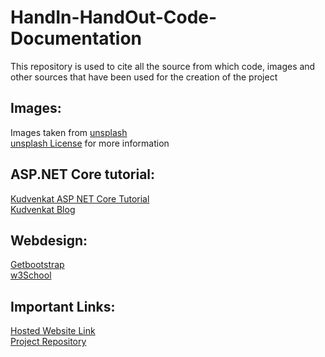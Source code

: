 # HandIn-HandOut-Code-Documentation

This repository is used to cite all the source from which code, images and other sources that have been used for the creation of the project

## Images:
Images taken from [unsplash](https://unsplash.com/) <br>
[unsplash License](https://unsplash.com/license) for more information <br>

## ASP.NET Core tutorial:
[Kudvenkat ASP NET Core Tutorial](https://www.youtube.com/watch?v=4IgC2Q5-yDE&list=PL6n9fhu94yhVkdrusLaQsfERmL_Jh4XmU&ab_channel=kudvenkat)<br>
[Kudvenkat Blog](https://csharp-video-tutorials.blogspot.com/2019/01/main-method-in-aspnet-core.html)<br>

## Webdesign:
[Getbootstrap](https://getbootstrap.com/docs/5.0/getting-started/introduction/)<br>
[w3School](https://www.w3schools.com/)<br>

## Important Links:
[Hosted Website Link](https://handinhandout.azurewebsites.net/)<br>
[Project Repository](https://github.com/AbdulSuboor-Syed/HandIn-HandOut)<br>

